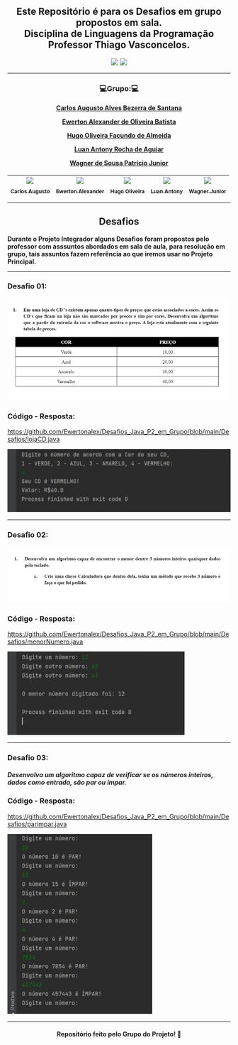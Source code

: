 <h2 align="center"> Este Repositório é para os Desafios em grupo propostos em sala.<br>Disciplina de Linguagens da Programação<br>Professor Thiago Vasconcelos.</h2> 

<div align="center">
<img height="90em" src="https://www.celsonunes.com.br/wp-content/uploads/2018/05/java-logo.png"/>
<img height="90em" src="https://www.iesp.edu.br/images/og_imagem.jpg"/> 
</div>

<div align="center">
  
---
  
### 💻Grupo:💻
  
<h4>
    
<a href="https://www.linkedin.com/in/carlosaugustoabsantana/" target="_blank">Carlos Augusto Alves Bezerra de Santana</a>

<a href="https://www.linkedin.com/in/ewerton-alexander-oliveira-batista-780869232/" target="_blank">Ewerton Alexander de Oliveira Batista</a>

<a href="https://www.linkedin.com/in/hufacundo/">Hugo Oliveira Facundo de Almeida</a>

<a href="https://www.linkedin.com/in/luanantony/" target="_blank">Luan Antony Rocha de Aguiar</a>

<a href="https://www.linkedin.com/in/wagner-patricio-7b4743219/">Wagner de Sousa Patrício Junior</a>
</h4>



| [<img src="https://media-exp1.licdn.com/dms/image/C4E03AQEEL2TOdCX55w/profile-displayphoto-shrink_200_200/0/1629849966846?e=1657152000&v=beta&t=UI5pmvZzHG3HNtSQSMZABo4KT7uNuweBqs_TWgibkoU" width=115><br><sub>Carlos Augusto</sub>](https://www.linkedin.com/in/carlosaugustoabsantana/) | [<img src="https://media-exp1.licdn.com/dms/image/C4D03AQFcNDKGDTzDyA/profile-displayphoto-shrink_200_200/0/1650539849703?e=1657152000&v=beta&t=2zrjYi2tMt8LPA84G2FxTQQSpU1Hh-rPsF0gVrwKD4E" width=115><br><sub>Ewerton Alexander</sub>](https://www.linkedin.com/in/ewerton-alexander-oliveira-batista-780869232/) | [<img src="https://media-exp1.licdn.com/dms/image/C4D03AQGls4LbeiXaVg/profile-displayphoto-shrink_200_200/0/1637622798594?e=1657152000&v=beta&t=4S346FOv7YxjS7f_DSQ_s9MsWqnc8SAeWE7Y-Q4q4UY" width=115><br><sub>Hugo Oliveira</sub>](https://www.linkedin.com/in/hufacundo/) | [<img src="https://media-exp1.licdn.com/dms/image/C4D03AQFbCw_49MUJ8Q/profile-displayphoto-shrink_200_200/0/1542736109959?e=1657152000&v=beta&t=Ktl4O8wdTQ8Uetfd29DnNWGGG0BftaJ9xlVy_OQRbYY" width=115><br><sub>Luan Antony</sub>](https://www.linkedin.com/in/luanantony/) | [<img src="https://static-exp1.licdn.com/sc/h/244xhbkr7g40x6bsu4gi6q4ry" width=115><br><sub>Wagner Junior</sub>](https://www.linkedin.com/in/wagner-patricio-7b4743219/)
| :---: | :---: | :---:| :---:| :---: |
  
</div>



---
<div>
<h2 align="center">Desafios</h2>

  <b>Durante o Projeto Integrador alguns Desafios foram propostos pelo professor com asssuntos abordados em sala de aula, para resolução em grupo, tais assuntos fazem referência ao que iremos usar no Projeto Principal.</b>
</div>

---

### Desafio 01:

![](https://github.com/Ewertonalex/Loja-de-CD---Java/blob/main/lojacd.jpg)

### Código - Resposta:

https://github.com/Ewertonalex/Desafios_Java_P2_em_Grupo/blob/main/Desafios/lojaCD.java

![](https://github.com/Ewertonalex/Loja-de-CD---Java/blob/main/reloja.jpg)

---

### Desafio 02:

![](https://github.com/Ewertonalex/Menor-N-mero-Java/blob/main/menor.jpg)

### Código - Resposta:

https://github.com/Ewertonalex/Desafios_Java_P2_em_Grupo/blob/main/Desafios/menorNumero.java

![](https://github.com/Ewertonalex/Menor-N-mero-Java/blob/main/remenor.jpg)

---

### Desafio 03:

##### Desenvolva um algoritmo capaz de verificar se os números inteiros, dados como entrada, são  par ou ímpar.

### Código - Resposta:

https://github.com/Ewertonalex/Desafios_Java_P2_em_Grupo/blob/main/Desafios/parimpar.java

![](https://github.com/Ewertonalex/Numero-Inteiro-Java/blob/main/reparimpar.jpg)

---


<h4 align="center">
    Repositório feito pelo <a>Grupo do Projeto</a>!
    <g-emoji class="g-emoji" alias="wave" fallback-src="https://github.githubassets.com/images/icons/emoji/unicode/1f44b.png">👋</g-emoji>
</h4>




